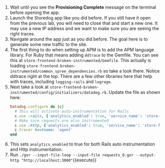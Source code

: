 1.  Wait until you see the **Provisioning Complete** message on the terminal before opening the app. 
1.  Launch the Storedog app like you did before. If you still have it open from the previous lab, you will need to close that and start a new one. It may use a new IP address and we want to make sure you are seeing the right traces.
2.  Navigate around the app just as you did before. The goal here is to generate some new traffic to the site.
3.  The first thing to do when setting up APM is to add the APM language library. For Ruby that means adding `ddtrace` to the Gemfile. You can see this at `store-frontend-broken-instrumented/Gemfile`. This actually is loading `store-frontend-broken-instrumented/common_spree_dependencies.rb` so take a look there. Notice ddtrace right at the top. There are a few other libraries here that help with traces, including `logging-rails` and `lograge`.
4.  Next take a look at `store-frontend-broken-instrumented/config/initializers/datadog.rb`. Update the file as shown here:
    ```ruby
    Datadog.configure do |c|
      # This will activate auto-instrumentation for Rails
      c.use :rails, {'analytics_enabled': true, 'service_name': 'store-frontend'}
      # Make sure requests are also instrumented
      c.use :http, {'analytics_enabled': true, 'service_name': 'store-frontend'}
      c.tracer hostname: 'agent'
    end
    ```
5.  This sets `analytics_enabled` to true for both Rails auto instrumentation and Http instrumentation. 
6.  Run `./gor --input-file-loop --input-file requests_0.gor --output-http "http://localhost:3000"`{{execute}}